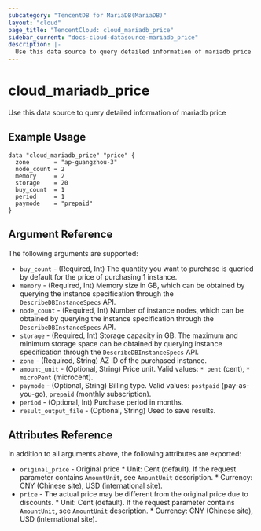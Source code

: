 ```yaml
---
subcategory: "TencentDB for MariaDB(MariaDB)"
layout: "cloud"
page_title: "TencentCloud: cloud_mariadb_price"
sidebar_current: "docs-cloud-datasource-mariadb_price"
description: |-
  Use this data source to query detailed information of mariadb price
---
```


# cloud_mariadb_price

Use this data source to query detailed information of mariadb price

## Example Usage

```hcl
data "cloud_mariadb_price" "price" {
  zone       = "ap-guangzhou-3"
  node_count = 2
  memory     = 2
  storage    = 20
  buy_count  = 1
  period     = 1
  paymode    = "prepaid"
}
```

## Argument Reference

The following arguments are supported:

* `buy_count` - (Required, Int) The quantity you want to purchase is queried by default for the price of purchasing 1 instance.
* `memory` - (Required, Int) Memory size in GB, which can be obtained by querying the instance specification through the `DescribeDBInstanceSpecs` API.
* `node_count` - (Required, Int) Number of instance nodes, which can be obtained by querying the instance specification through the `DescribeDBInstanceSpecs` API.
* `storage` - (Required, Int) Storage capacity in GB. The maximum and minimum storage space can be obtained by querying instance specification through the `DescribeDBInstanceSpecs` API.
* `zone` - (Required, String) AZ ID of the purchased instance.
* `amount_unit` - (Optional, String) Price unit. Valid values: `* pent` (cent), `* microPent` (microcent).
* `paymode` - (Optional, String) Billing type. Valid values: `postpaid` (pay-as-you-go), `prepaid` (monthly subscription).
* `period` - (Optional, Int) Purchase period in months.
* `result_output_file` - (Optional, String) Used to save results.

## Attributes Reference

In addition to all arguments above, the following attributes are exported:

* `original_price` - Original price * Unit: Cent (default). If the request parameter contains `AmountUnit`, see `AmountUnit` description. * Currency: CNY (Chinese site), USD (international site).
* `price` - The actual price may be different from the original price due to discounts. * Unit: Cent (default). If the request parameter contains `AmountUnit`, see `AmountUnit` description. * Currency: CNY (Chinese site), USD (international site).


